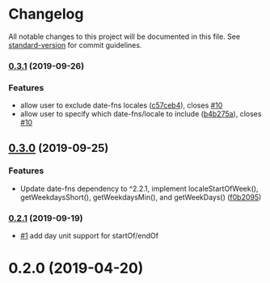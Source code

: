 # Changelog

All notable changes to this project will be documented in this file. See [standard-version](https://github.com/conventional-changelog/standard-version) for commit guidelines.

### [0.3.1](https://github.com/makepanic/ember-power-calendar-date-fns/compare/v0.3.0...v0.3.1) (2019-09-26)


### Features

* allow user to exclude date-fns locales ([c57ceb4](https://github.com/makepanic/ember-power-calendar-date-fns/commit/c57ceb4)), closes [#10](https://github.com/makepanic/ember-power-calendar-date-fns/issues/10)
* allow user to specify which date-fns/locale to include ([b4b275a](https://github.com/makepanic/ember-power-calendar-date-fns/commit/b4b275a)), closes [#10](https://github.com/makepanic/ember-power-calendar-date-fns/issues/10)



## [0.3.0](https://github.com/makepanic/ember-power-calendar-date-fns/compare/v0.2.1...v0.3.0) (2019-09-25)


### Features

* Update date-fns dependency to ^2.2.1, implement localeStartOfWeek(), getWeekdaysShort(), getWeekdaysMin(), and getWeekDays() ([f0b2095](https://github.com/makepanic/ember-power-calendar-date-fns/commit/f0b2095))



### [0.2.1](https://github.com/makepanic/ember-power-calendar-date-fns/compare/v0.2.0...v0.2.1) (2019-09-19)

- [#1](https://github.com/makepanic/ember-power-calendar-date-fns/pull/1) add day unit support for startOf/endOf

<a name="0.2.0"></a>
# 0.2.0 (2019-04-20)
